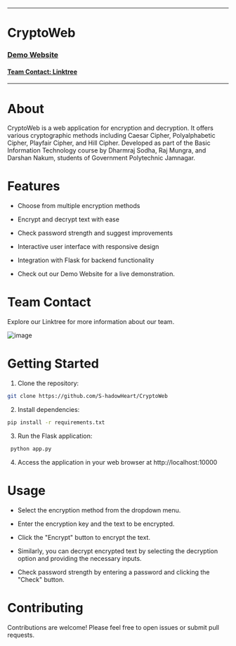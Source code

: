 
---

# CryptoWeb

### [Demo Website](https://crypto-dgw7.onrender.com)

#### [Team Contact: Linktree](https://linktr.ee/gpjam)

---

# About
CryptoWeb is a web application for encryption and decryption. It offers various cryptographic methods including Caesar Cipher, Polyalphabetic Cipher, Playfair Cipher, and Hill Cipher. Developed as part of the Basic Information Technology course by Dharmraj Sodha, Raj Mungra, and Darshan Nakum, students of Government Polytechnic Jamnagar.

# Features
- Choose from multiple encryption methods

- Encrypt and decrypt text with ease

- Check password strength and suggest improvements 

- Interactive user interface with responsive design

- Integration with Flask for backend functionality  

- Check out our Demo Website for a live demonstration. 

# Team Contact

Explore our Linktree for more information about our team.

![image](https://github.com/S-hadowHeart/CryptoWeb/assets/103097446/62d64fb7-3ead-47d2-adb4-75f98cf7cc82)

# Getting Started

1. Clone the repository:
  ```bash
  git clone https://github.com/S-hadowHeart/CryptoWeb
  ```

2. Install dependencies: 
 ```bash
pip install -r requirements.txt
```

3. Run the Flask application:
  ```bash
   python app.py
  ```
4. Access the application in your web browser at http://localhost:10000

# Usage

- Select the encryption method from the dropdown menu.

- Enter the encryption key and the text to be encrypted.

- Click the "Encrypt" button to encrypt the text.

- Similarly, you can decrypt encrypted text by selecting the decryption option and providing the necessary inputs.

- Check password strength by entering a password and clicking the "Check" button.








# Contributing
Contributions are welcome! Please feel free to open issues or submit pull requests.
